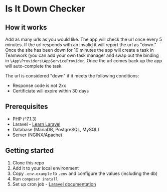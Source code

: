 # Is It Down Checker

## How it works

Add as many urls as you would like. The app will check the url once every 5 minutes. If the url responds with an invalid it will report the url as "down." Once the site has been down for 10 minutes the app will create a task in Teamwork (you can add your own task manager and swap out the binding in `\App\Providers\AppServiceProvider`. Once the url comes back up the app will auto-complete the task.

The url is considered "down" if it meets the following conditions:

- Response code is not 2xx
- Certificiate will expire within 30 days

## Prerequisites

- PHP (^7.1.3)
- Laravel - [Learn Laravel](https://laravelfromscratch.com)
- Database (MariaDB, PostgreSQL, MySQL)
- Server (NGINX/Apache)

## Getting started

1. Clone this repo
2. Add it to your local environment
3. Copy `.env.example` to `.env` and configure the values (including the db)
4. Run `composer install`
5. Set up cron job - [Laravel documentation](https://laravel.com/docs/5.7/scheduling#introduction)